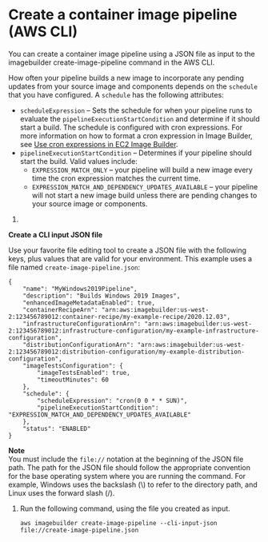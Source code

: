 # Create a container image pipeline \(AWS CLI\)<a name="cli-create-container-pipeline"></a>

You can create a container image pipeline using a JSON file as input to the imagebuilder create\-image\-pipeline command in the AWS CLI\.

How often your pipeline builds a new image to incorporate any pending updates from your source image and components depends on the `schedule` that you have configured\. A `schedule` has the following attributes:
+ `scheduleExpression` – Sets the schedule for when your pipeline runs to evaluate the `pipelineExecutionStartCondition` and determine if it should start a build\. The schedule is configured with cron expressions\. For more information on how to format a cron expression in Image Builder, see [Use cron expressions in EC2 Image Builder](cron-expressions.md)\.
+ `pipelineExecutionStartCondition` – Determines if your pipeline should start the build\. Valid values include:
  + `EXPRESSION_MATCH_ONLY` – your pipeline will build a new image every time the cron expression matches the current time\. 
  + `EXPRESSION_MATCH_AND_DEPENDENCY_UPDATES_AVAILABLE` – your pipeline will not start a new image build unless there are pending changes to your source image or components\.

1. 

**Create a CLI input JSON file**

   Use your favorite file editing tool to create a JSON file with the following keys, plus values that are valid for your environment\. This example uses a file named `create-image-pipeline.json`:

   ```
   {
       "name": "MyWindows2019Pipeline",
       "description": "Builds Windows 2019 Images",
       "enhancedImageMetadataEnabled": true,
       "containerRecipeArn": "arn:aws:imagebuilder:us-west-2:123456789012:container-recipe/my-example-recipe/2020.12.03",
       "infrastructureConfigurationArn": "arn:aws:imagebuilder:us-west-2:123456789012:infrastructure-configuration/my-example-infrastructure-configuration",
       "distributionConfigurationArn": "arn:aws:imagebuilder:us-west-2:123456789012:distribution-configuration/my-example-distribution-configuration",
       "imageTestsConfiguration": {
           "imageTestsEnabled": true,
           "timeoutMinutes": 60
       },
       "schedule": {
           "scheduleExpression": "cron(0 0 * * SUN)",
           "pipelineExecutionStartCondition": "EXPRESSION_MATCH_AND_DEPENDENCY_UPDATES_AVAILABLE"
       },
       "status": "ENABLED"
   }
   ```
**Note**  
You must include the `file://` notation at the beginning of the JSON file path\.
The path for the JSON file should follow the appropriate convention for the base operating system where you are running the command\. For example, Windows uses the backslash \(\\\) to refer to the directory path, and Linux uses the forward slash \(/\)\.

1. Run the following command, using the file you created as input\.

   ```
   aws imagebuilder create-image-pipeline --cli-input-json file://create-image-pipeline.json
   ```